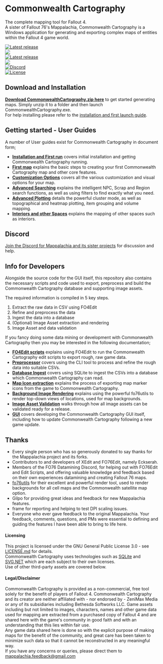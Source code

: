 # Commonwealth Cartography

The complete mapping tool for Fallout 4.<br/>
A sister of Fallout 76's Mappalachia, Commonwealth Cartography is a Windows application for generating and exporting complex maps of entities within the Fallout 4 game world.

[![Latest release](https://img.shields.io/github/downloads/Mappalachia/Commonwealth_Cartography/total)](https://github.com/Mappalachia/Commonwealth_Cartography/releases/latest)<br>
![](https://img.shields.io/github/last-commit/Mappalachia/Commonwealth_Cartography)<br/>
[![Latest release](https://img.shields.io/github/v/release/Mappalachia/Commonwealth_Cartography)](https://github.com/Mappalachia/Commonwealth_Cartography/releases/latest)<br/>
![](https://img.shields.io/badge/game%20version-1.10.163.0.0-green)<br/>
[![Discord](https://img.shields.io/discord/1029499482028646400?label=Discord&logo=Discord)](https://discord.gg/Z2GMpm6rad)<br/>
[![License](https://img.shields.io/github/license/Mappalachia/Commonwealth_Cartography)](LICENSE.md)

## Download and Installation

[__Download CommonwealthCartography.zip here__](https://github.com/Mappalachia/Commonwealth_Cartography/releases/latest) to get started generating maps. Simply unzip it to a folder and then launch CommonwealthCartography.exe.<br/>
For help installing please refer to the [installation and first launch guide](User_Guides/Installation_and_first_run.md).<br/>

## Getting started - User Guides

A number of User guides exist for Commonwealth Cartography in document form;<br/>

* [**Installation and First run**](User_Guides/Installation_and_first_run.md) covers initial installation and getting Commonwealth Cartography running.
* [**First map**](User_Guides/First_map.md) explains the basic steps to creating your first Commonwealth Cartography map and other core features.
* [**Customization Options**](User_Guides/Customization.md) covers all the various customization and visual options for your map.
* [**Advanced Searching**](User_Guides/Advanced_searching.md) explains the intelligent NPC, Scrap and Region search functions, as well as using filters to find exactly what you need.
* [**Advanced Plotting**](User_Guides/Advanced_plotting.md) details the powerful cluster mode, as well as topographical and heatmap plotting, item grouping and volume mapping.
* [**Interiors and other Spaces**](User_Guides/Choosing_spaces.md) explains the mapping of other spaces such as interiors.

## Discord
[Join the Discord for Mappalachia and its sister projects](https://discord.gg/Z2GMpm6rad) for discussion and help.

## Info for Developers

Alongside the source code for the GUI itself, this repository also contains the necessary scripts and code used to export, preprocess and build the Commonwealth Cartography database and supporting image assets.

The required information is compiled in 5 key steps.
1. Extract the raw data in CSV using FO4Edit
2. Refine and preprocess the data
3. Ingest the data into a database
4. (Optional) Image Asset extraction and rendering
5. Image Asset and data validation

If you fancy doing some data mining or development with Commonwealth Cartography then you may be interested in the following documentation;

* [**FO4Edit scripts**](Developer_Guides/EditScripts.md) explains using FO4Edit to run the Commonwealth Cartography edit scripts to export rough, raw game data.
* [**Preprocessor**](Developer_Guides/Preprocessor.md) covers using the CLI tool to process and refine the rough data into suitable CSVs.
* [**Database Ingest**](Developer_Guides/Ingest.md) covers using SQLite to ingest the CSVs into a database which Commonwealth Cartography can read.
* [**Map Icon extraction**](Developer_Guides/IconExtraction.md) explains the process of exporting map marker icons from the game to Commonwealth Cartography.
* [**Background Image Rendering**](Developer_Guides/BackgroundRendering.md) explains using the powerful fo76utils to render top-down views of locations, used for map backgrounds.
* [**Image Asset Validation**](Developer_Guides/ImageAssetValidation.md) walks through how all image assets can be validated ready for a release.
* [**GUI**](Developer_Guides/GUI.md) covers developing the Commonwealth Cartography GUI itself, including how to update Commonwealth Cartography following a new game update.


## Thanks

* Every single person who has so generously donated to say thanks for the Mappalachia project and its forks.
* Contributors to and developers of XEdit and FO76Edit, namely Eckserah.
* Members of the FO76 Datamining Discord, for helping out with FO76Edit and Edit Scripts, and offering valuable knowledge and feedback based on their own experiences datamining and creating Fallout 76 maps.
* [fo76utils](https://github.com/fo76utils) for their excellent and powerful render tool, used to render backgrounds for all cell maps and the Commonwealth satellite map option.
* Gilpo for providing great ideas and feedback for new Mappalachia features.
* frame for reporting and helping to test DPI scaling issues.
* Everyone who ever gave feedback to the original Mappalachia. Your feedback, comments, questions, and PMs were essential to defining and guiding the features I have been able to bring to life here.

#### Licensing

This project is licensed under the GNU General Public License 3.0 - see [LICENSE.md](LICENSE.md) for details.<br/>
Commonwealth Cartography uses technologies such as [SQLite](https://www.sqlite.org/index.html) and [SVG.NET](https://github.com/svg-net/SVG) which are each subject to their own licenses.<br/>
Use of other third-party assets are covered below.

#### Legal/Disclaimer

Commonwealth Cartography is provided as a non-commercial, free tool solely for the benefit of players of Fallout 4. Commonwealth Cartography and its creator are neither affiliated with - nor endorsed by - ZeniMax Media or any of its subsidiaries including Bethesda Softworks LLC. Game assets including but not limited to images, characters, names and other game data used for mapping are extracted from a purchased copy of Fallout 4 and are shared here with the game's community in good faith and with an understanding that this lies within fair use.<br/>
Any game data shared here is done so with the explicit purpose of making maps for the benefit of the community, and great care has been taken to minimize such data so that it cannot be reconstructed in any meaningful way.<br/>
If you have any concerns or queries, please direct them to mappalachia.feedback@gmail.com

